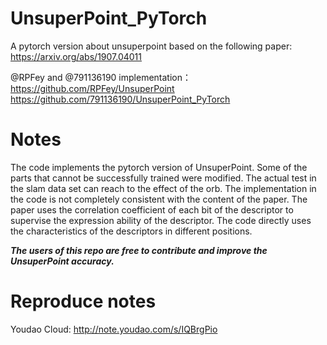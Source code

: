 # UnsuperPoint_PyTorch
A pytorch version about unsuperpoint based on the following paper: https://arxiv.org/abs/1907.04011

@RPFey and @791136190 implementation：
https://github.com/RPFey/UnsuperPoint
https://github.com/791136190/UnsuperPoint_PyTorch

# Notes
The code implements the pytorch version of UnsuperPoint. Some of the parts  that cannot be successfully trained were modified. The actual test in the slam data set can reach to the effect of the orb.
The implementation in the code is not completely consistent with the content of the paper. The paper uses the correlation coefficient of each bit of the descriptor to supervise the expression ability of the descriptor. The code directly uses the characteristics of the descriptors in different positions.

***The users of this repo are free to contribute and improve the UnsuperPoint accuracy.***

# Reproduce notes
Youdao Cloud: http://note.youdao.com/s/IQBrgPio
